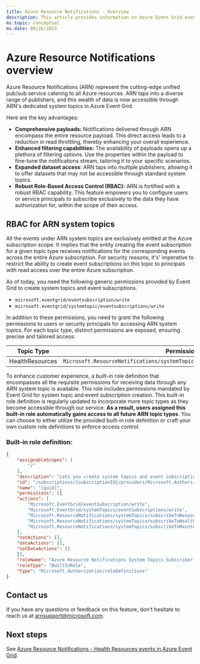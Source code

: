 ```yaml
---
title: Azure Resource Notifications - Overview 
description: This article provides information on Azure Event Grid events supported by Azure Resource Notifications. 
ms.topic: conceptual
ms.date: 09/26/2023
---
```


# Azure Resource Notifications overview
Azure Resource Notifications (ARN) represent the cutting-edge unified pub/sub service catering to all Azure resources. ARN taps into a diverse range of publishers, and this wealth of data is now accessible through ARN's dedicated system topics in Azure Event Grid.

Here are the key advantages:

- **Comprehensive payloads:** Notifications delivered through ARN encompass the entire resource payload. This direct access leads to a reduction in read throttling, thereby enhancing your overall experience.
- **Enhanced filtering capabilities:** The availability of payloads opens up a plethora of filtering options. Use the properties within the payload to fine-tune the notifications stream, tailoring it to your specific scenarios.
- **Expanded dataset access**: ARN taps into multiple publishers, allowing it to offer datasets that may not be accessible through standard system topics.
- **Robust Role-Based Access Control (RBAC):** ARN is fortified with a robust RBAC capability. This feature empowers you to configure users or service principals to subscribe exclusively to the data they have authorization for, within the scope of their access.

## RBAC for ARN system topics 
All the events under ARN system topics are exclusively emitted at the Azure subscription scope. It implies that the entity creating the event subscription for a given topic type receives notifications for the corresponding events across the entire Azure subscription. For security reasons, it's' imperative to restrict the ability to create event subscriptions on this topic to principals with read access over the entire Azure subscription. 

As of today, you need the following generic permissions provided by Event Grid to create system topics and event subscriptions.

- `microsoft.eventgrid/eventsubscription/write`
- `microsoft.eventgrid/systemtopic/eventsubscriptions/write`

In addition to these permissions, you need to grant the following permissions to users or security principals for accessing ARN system topics. For each topic type,  distinct permissions are exposed, ensuring precise and tailored access:

| Topic Type | Permission |
| ---------- | ---------- | 
| HealthResources | `Microsoft.ResourceNotifications/systemTopics/subscribeToHealthResources/action` |

To enhance customer experience, a built-in role definition that encompasses all the requisite permissions for receiving data through any ARN system topic is available. This role includes permissions mandated by Event Grid for system topic and event subscription creation. This built-in role definition is regularly updated to incorporate more topic types as they become accessible through our service. **As a result, users assigned this built-in role automatically gains access to all future ARN topic types**. You can choose to either utilize the provided built-in role definition or craft your own custom role definitions to enforce access control.

### Built-in role definition: 

```json
{
    "assignableScopes": [
        "/"
    ],
    "description": "Lets you create system topics and event subscriptions on all system topics exposed currently and in the future by Azure Resource Notifications.",
    "id": "/subscriptions/{subscriptionId}/providers/Microsoft.Authorization/roleDefinitions/[guid]",
    "name": "[guid]",
    "permissions": [{
    "actions": [
        "Microsoft.EventGrid/eventSubscription/write",
        "Microsoft.EventGrid/systemTopics/eventSubscriptions/write",
        "Microsoft.ResourceNotifications/systemTopics/subscribeToResources/action",
        "Microsoft.ResourceNotifications/systemTopics/subscribeToHealthResources/action",
        "Microsoft.ResourceNotifications/systemTopics/subscribeToMaintenanceResources/action"
    ],
    "notActions": [],
    "dataActions": [],
    "notDataActions": []
    }],
    "roleName": "Azure Resource Notifications System Topics Subscriber",
    "roleType": "BuiltInRole",
    "type": "Microsoft.Authorization/roleDefinitions"
}
```

## Contact us
If you have any questions or feedback on this feature, don't hesitate to reach us at [arnsupport@microsoft.com](mailto:arnsupport@microsoft.com). 


## Next steps
See [Azure Resource Notifications - Health Resources events in Azure Event Grid](event-schema-health-resources.md).
